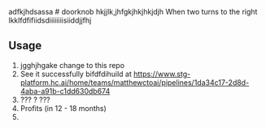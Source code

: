 adfkjhdsassa # doorknob
hkjjlk,jhfgkjhkjhkjdjh
When two turns to the right
lkklfdfifiidsdiiiiiiiisiiddjjfhj
## Usage

1. jgghjhgake change to this repo
2. See it successfully bifdfdihuild at <https://www.stg-platform.hc.ai/home/teams/matthewctoai/pipelines/1da34c17-2d8d-4aba-a91b-c1dd630db674>
3. ??? ?   ???
4. Profits (in 12 - 18 months)
5.   
